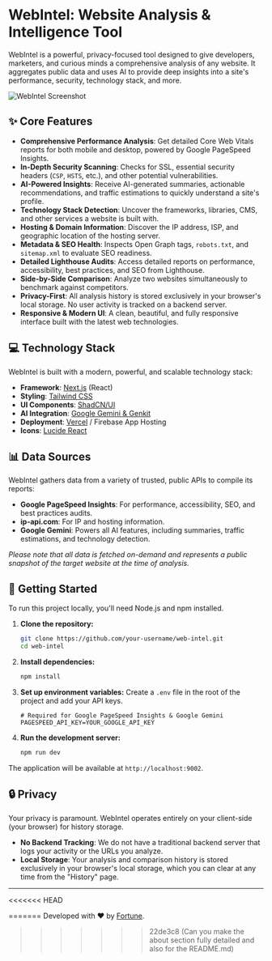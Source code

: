 
# WebIntel: Website Analysis & Intelligence Tool

WebIntel is a powerful, privacy-focused tool designed to give developers, marketers, and curious minds a comprehensive analysis of any website. It aggregates public data and uses AI to provide deep insights into a site's performance, security, technology stack, and more.

![WebIntel Screenshot](https://i.imgur.com/your-screenshot.png) <!-- It's a good idea to add a screenshot of your app! -->

## ✨ Core Features

- **Comprehensive Performance Analysis**: Get detailed Core Web Vitals reports for both mobile and desktop, powered by Google PageSpeed Insights.
- **In-Depth Security Scanning**: Checks for SSL, essential security headers (`CSP`, `HSTS`, etc.), and other potential vulnerabilities.
- **AI-Powered Insights**: Receive AI-generated summaries, actionable recommendations, and traffic estimations to quickly understand a site's profile.
- **Technology Stack Detection**: Uncover the frameworks, libraries, CMS, and other services a website is built with.
- **Hosting & Domain Information**: Discover the IP address, ISP, and geographic location of the hosting server.
- **Metadata & SEO Health**: Inspects Open Graph tags, `robots.txt`, and `sitemap.xml` to evaluate SEO readiness.
- **Detailed Lighthouse Audits**: Access detailed reports on performance, accessibility, best practices, and SEO from Lighthouse.
- **Side-by-Side Comparison**: Analyze two websites simultaneously to benchmark against competitors.
- **Privacy-First**: All analysis history is stored exclusively in your browser's local storage. No user activity is tracked on a backend server.
- **Responsive & Modern UI**: A clean, beautiful, and fully responsive interface built with the latest web technologies.

## 💻 Technology Stack

WebIntel is built with a modern, powerful, and scalable technology stack:

- **Framework**: [Next.js](https://nextjs.org/) (React)
- **Styling**: [Tailwind CSS](https://tailwindcss.com/)
- **UI Components**: [ShadCN/UI](https://ui.shadcn.com/)
- **AI Integration**: [Google Gemini & Genkit](https://firebase.google.com/docs/genkit)
- **Deployment**: [Vercel](https://vercel.com/) / Firebase App Hosting
- **Icons**: [Lucide React](https://lucide.dev/)

## 📊 Data Sources

WebIntel gathers data from a variety of trusted, public APIs to compile its reports:

- **Google PageSpeed Insights**: For performance, accessibility, SEO, and best practices audits.
- **ip-api.com**: For IP and hosting information.
- **Google Gemini**: Powers all AI features, including summaries, traffic estimations, and technology detection.

*Please note that all data is fetched on-demand and represents a public snapshot of the target website at the time of analysis.*

## 🚀 Getting Started

To run this project locally, you'll need Node.js and npm installed.

1.  **Clone the repository:**
    ```bash
    git clone https://github.com/your-username/web-intel.git
    cd web-intel
    ```

2.  **Install dependencies:**
    ```bash
    npm install
    ```

3.  **Set up environment variables:**
    Create a `.env` file in the root of the project and add your API keys.
    ```env
    # Required for Google PageSpeed Insights & Google Gemini
    PAGESPEED_API_KEY=YOUR_GOOGLE_API_KEY
    ```

4.  **Run the development server:**
    ```bash
    npm run dev
    ```

The application will be available at `http://localhost:9002`.

## 🔒 Privacy

Your privacy is paramount. WebIntel operates entirely on your client-side (your browser) for history storage.

- **No Backend Tracking**: We do not have a traditional backend server that logs your activity or the URLs you analyze.
- **Local Storage**: Your analysis and comparison history is stored exclusively in your browser's local storage, which you can clear at any time from the "History" page.

---

<<<<<<< HEAD

=======
Developed with ❤️ by [Fortune](https://wa.me/2349167689200).
>>>>>>> 22de3c8 (Can you make the about section fully detailed and also for the README.md)
